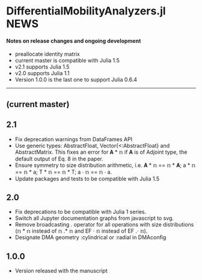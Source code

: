 # DifferentialMobilityAnalyzers.jl NEWS

#### Notes on release changes and ongoing development

- preallocate identity matrix
- current master is compatible with Julia 1.5
- v2.1 supports Julia 1.5
- v2.0 supports Julia 1.1
- Version 1.0.0 is the last one to support Julia 0.6.4

---
## (current master)

## 2.1
- Fix deprecation warnings from DataFrames API
- Use generic types: AbstractFloat, Vector{<:AbstractFloat} and AbstractMatrix. This fixes an error for  𝐀 * 𝕟 if 𝐀 is of Adjoint type, the default output of Eq. 8 in the paper.
- Ensure symmetry to size distribution arithmetic, i.e. 𝐀 * 𝕟 == 𝕟 * 𝐀; a * 𝕟 == 𝕟 * a; T * 𝕟 == 𝕟 * T; a ⋅ 𝕟 == 𝕟 ⋅ a. 
- Update packages and tests to be compatible with Julia 1.5

## 2.0
- Fix deprecations to be compatible with Julia 1 series.
- Switch all Jupyter documentation graphs from javascript to svg. 
- Remove broadcasting . operator for all operations with size distributions (𝕟 * 𝕟 instead of 𝕟 .* 𝕟 and EF ⋅ 𝕟 instead of EF .⋅ 𝕟). 
- Designate DMA geometry :cylindrical or :radial in DMAconfig   

## 1.0.0
- Version released with the manuscript
